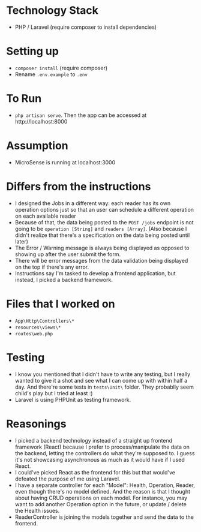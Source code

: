 # Technology Stack

-   PHP / Laravel (require composer to install dependencies)

# Setting up

-   `composer install` (require composer)
-   Rename `.env.example` to `.env`

# To Run

-   `php artisan serve`. Then the app can be accessed at http://localhost:8000

# Assumption

-   MicroSense is running at localhost:3000

# Differs from the instructions

-   I designed the Jobs in a different way: each reader has its own operation options just so that an user can schedule a different operation on each available reader
-   Because of that, the data being posted to the `POST /jobs` endpoint is not going to be `operation [String]` and `readers [Array]`. (Also because I didn't realize that there's a specification on the data being posted until later)
-   The Error / Warning message is always being displayed as opposed to showing up after the user submit the form.
-   There will be error messages from the data validation being displayed on the top if there's any error.
-   Instructions say I'm tasked to develop a frontend application, but instead, I picked a backend framework.

# Files that I worked on

-   `App\Http\Controllers\*`
-   `resources\views\*`
-   `routes\web.php`

# Testing

-   I know you mentioned that I didn't have to write any testing, but I really wanted to give it a shot and see what I can come up with within half a day. And there're some tests in `tests\Unit\` folder. They probablly seem child's play but I tried at least :)
-   Laravel is using PHPUnit as testing framework.

# Reasonings

-   I picked a backend technology instead of a straight up frontend framework (React) because I prefer to process/manipulate the data on the backend, letting the controllers do what they're supposed to. I guess it's not showcasing asynchronous as much as it would have if I used React.
-   I could've picked React as the frontend for this but that would've defeated the purpose of me using Laravel.
-   I have a separate controller for each "Model": Health, Operation, Reader, even though there's no model defined. And the reason is that I thought about having CRUD operations on each model. For instance, you may want to add another Operation option in the future, or update / delete the Health issues.
-   ReaderController is joining the models together and send the data to the frontend.

